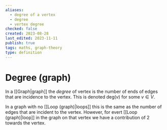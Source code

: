 ```yaml
---
aliases:
  - degree of a vertex
  - degree
  - vertex degree
checked: false
created: 2023-08-28
last_edited: 2023-11-11
publish: true
tags: maths, graph-theory
type: definition
---
```

# Degree (graph)

In a [[Graph|graph]] the *degree* of vertex is the number of ends of edges that are incidence to the vertex. This is denoted $\mbox{deg}(v)$ for some $v \in V$.

In a graph with no [[Loop (graph)|loops]] this is the same as the number of edges that are incident to the vertex. However, for evert [[Loop (graph)|loop]] in the graph on that vertex we have a contribution of 2 towards the vertex.
